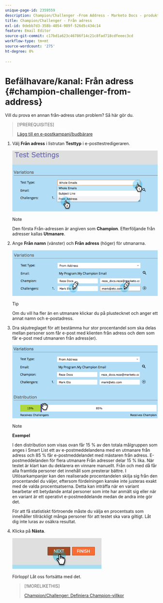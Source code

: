 ```yaml
---
unique-page-id: 2359559
description: Champion/Challenger -From Address - Marketo Docs - produktdokumentation
title: Champion/Challenger - Från adress
exl-id: 0debb7d3-358b-4054-989f-526d5c434c14
feature: Email Editor
source-git-commit: c17bd1a623c46786f14c21c8fad718cdfeeec3cd
workflow-type: tm+mt
source-wordcount: '275'
ht-degree: 0%

---
```


# Befälhavare/kanal: Från adress {#champion-challenger-from-address}

Vill du prova en annan från-adress utan problem? Så här gör du.

>[!PREREQUISITES]
>
>[Lägg till en e-postkampanj/budbärare](/help/marketo/product-docs/email-marketing/general/functions-in-the-editor/email-tests-champion-challenger/add-an-email-champion-challenger.md)

1. Välj **Från adress** i listrutan **Testtyp** i e-posttestredigeraren.

   ![](assets/image2014-9-15-12-3a52-3a33.png)

   >[!NOTE]
   >
   >Den första Från-adressen är angiven som **Champion**. Efterföljande från adresser kallas **Utmanare**.

1. Ange **Från namn** (vänster) och **Från adress** (höger) för utmanarna.

   ![](assets/image2014-9-15-12-3a52-3a50.png)

   >[!TIP]
   >
   >Om du vill ha fler än en utmanare klickar du på plustecknet och anger ett annat namn och e-postadress.

1. Dra skjutreglaget för att bestämma hur stor procentandel som ska delas mellan personer som får e-post med klienten från adress och dem som får e-post med utmanaren från adress(er).

   ![](assets/image2014-9-15-12-3a53-3a1.png)

   >[!NOTE]
   >
   >**Exempel**
   >
   >I den distribution som visas ovan får 15 % av den totala målgruppen som anges i Smart List ett av e-postmeddelandena med en utmanare från adress och 85 % får e-postmeddelandet med mästaren från adress. E-postmeddelanden för flera utmanare Från adresser delar 15 % lika. När testet är klart kan du deklarera en vinnare manuellt. Från och med då får alla framtida personer det innehåll som presterar bättre. I Utlösarkampanjer kan den realiserade procentandelen skilja sig från den procentandel du väljer, eftersom fördelningen kanske inte justeras exakt med de valda procentsatserna. Detta kan inträffa när en variant bearbetar ett betydande antal personer som inte har anmält sig eller när en variant är ett operativt e-postmeddelande medan de andra inte gör det.

   För att få statistiskt förtroende måste du välja en procentsats som innehåller tillräckligt många personer för att testet ska vara giltigt. Låt dig inte luras av osäkra resultat.

1. Klicka på **Nästa**.

   ![](assets/image2014-9-15-12-3a53-3a15.png)

   Förlopp! Låt oss fortsätta med det.

   >[!MORELIKETHIS]
   >
   >[Champion/Challenger: Definiera Champion-villkor](/help/marketo/product-docs/email-marketing/general/functions-in-the-editor/email-tests-champion-challenger/champion-challenger-define-champion-criteria.md)
